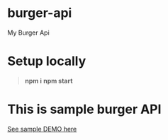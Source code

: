 # burger-api
My Burger Api

# Setup locally 
> **npm i**
> **npm start**

# This is sample burger API 

[See sample DEMO here](https://burger-api-sample.herokuapp.com/burgers)